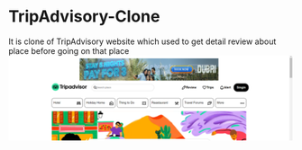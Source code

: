 # TripAdvisory-Clone
It is clone of TripAdvisory website which used to get detail review about place before going on that place
![screenshot](https://github.com/shubhamrathore09/TripAdvisory-Clone/blob/main/Screenshot%20(355).png)

